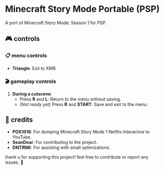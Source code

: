 # Minecraft Story Mode Portable (PSP)

A port of Minecraft Story Mode: Season 1 for PSP.

## 🎮 controls

### 📋 menu controls
- **Triangle**: Exit to XMB

### 🎬 gameplay controls
1. **During a cutscene**:
   - Press **R** and **L**: Return to the menu without saving.
   - *(Not ready yet)* Press **R** and **START**: Save and exit to the menu.

## 👏 credits

- **POX1016**: For dumping Minecraft Story Mode 1 Netflix Interactive to YouTube.
- **SeanDear**: For contributing to the project.
- **DNTRNK**: For assisting with small optimizations.

thank u for supporting this project! feel free to contribute or report any issues. 🚀
